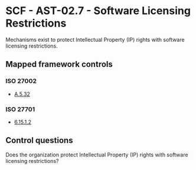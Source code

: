 # SCF - AST-02.7 - Software Licensing Restrictions
Mechanisms exist to protect Intellectual Property (IP) rights with software licensing restrictions.

## Mapped framework controls
### ISO 27002
- [A.5.32](../iso27002/a-5.md#a532)
  
### ISO 27701
- [6.15.1.2](../iso27701/61512.md)
  
## Control questions
Does the organization protect Intellectual Property (IP) rights with software licensing restrictions?

  